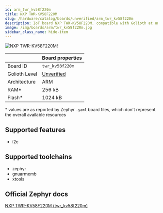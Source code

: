 ```yaml
---
id: arm_twr_kv58f220m
title: NXP TWR-KV58F220M
slug: /hardware/catalog/boards/unverified/arm_twr_kv58f220m
description: IoT board NXP TWR-KV58F220M, compatible with Golioth at unverified level.
image: /img/boards/arm/twr_kv58f220m.jpg
sidebar_class_name: hide-item
---
```


[//]: # (This is an auto-generated file, do not edit! Changes to it will be lost upon re-generation)

![NXP TWR-KV58F220M!](/img/boards/arm/twr_kv58f220m.jpg "NXP TWR-KV58F220M")

|                | Board properties     |
| -------------  | -------------------- |
| Board ID       | `twr_kv58f220m` |
| Golioth Level  | [Unverified](/hardware#unverified-boards) |
| Architecture   | ARM |
| RAM*           | 256 kB |
| Flash*         | 1024 kB |

\* values are as reported by Zephyr `.yaml` board files, which don't represent the overall available resources



## Supported features

* i2c

## Supported toolchains

* zephyr
* gnuarmemb
* xtools

## Official Zephyr docs

[NXP TWR-KV58F220M (twr_kv58f220m)](https://docs.zephyrproject.org/latest/boards/arm/twr_kv58f220m/doc/index.html)
